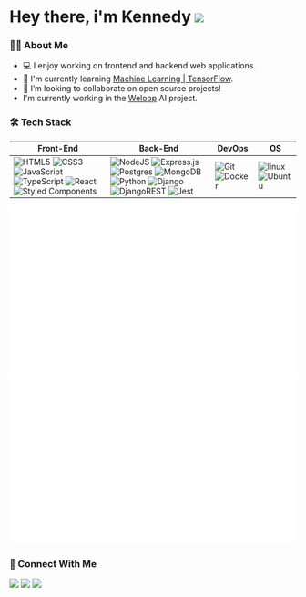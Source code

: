 # Hey there, i'm Kennedy <img src="https://camo.githubusercontent.com/e8e7b06ecf583bc040eb60e44eb5b8e0ecc5421320a92929ce21522dbc34c891/68747470733a2f2f6d656469612e67697068792e636f6d2f6d656469612f6876524a434c467a6361737252346961377a2f67697068792e676966" width="35"/> 

### 🧑‍💻 About Me

- 💻 I enjoy working on frontend and backend web applications.                                          
- 🌱 I'm currently learning [Machine Learning | TensorFlow](https://www.tensorflow.org/).
- 👥 I’m looking to collaborate on open source projects!
- I'm currently working in the [Weloop](https://github.com/Movin-Weloop) AI project. 
<!-- - I'm currently working in the back end of [WheelDeals](https://github.com/kennedybm/WheelDeals-API). -->


### 🛠 Tech Stack
|Front-End|Back-End| DevOps| OS |
| ----------- | ----------- | ------------ | ------- |
|![HTML5](https://img.shields.io/badge/html5-%23E34F26.svg?style=for-the-badge&logo=html5&logoColor=white) ![CSS3](https://img.shields.io/badge/css3-%231572B6.svg?style=for-the-badge&logo=css3&logoColor=white) ![JavaScript](https://img.shields.io/badge/javascript-%23323330.svg?style=for-the-badge&logo=javascript&logoColor=%23F7DF1E) ![TypeScript](https://img.shields.io/badge/typescript-%23007ACC.svg?style=for-the-badge&logo=typescript&logoColor=white) ![React](https://img.shields.io/badge/react-%2320232a.svg?style=for-the-badge&logo=react&logoColor=%2361DAFB)![Styled Components](https://img.shields.io/badge/styled--components-DB7093?style=for-the-badge&logo=styled-components&logoColor=white) | ![NodeJS](https://img.shields.io/badge/node.js-6DA55F?style=for-the-badge&logo=node.js&logoColor=white) ![Express.js](https://img.shields.io/badge/express.js-%23404d59.svg?style=for-the-badge&logo=express&logoColor=%2361DAFB) ![Postgres](https://img.shields.io/badge/postgres-%23316192.svg?style=for-the-badge&logo=postgresql&logoColor=white) ![MongoDB](https://img.shields.io/badge/MongoDB-%234ea94b.svg?style=for-the-badge&logo=mongodb&logoColor=white) ![Python](https://img.shields.io/badge/python-3670A0?style=for-the-badge&logo=python&logoColor=ffdd54) ![Django](https://img.shields.io/badge/django-%23092E20.svg?style=for-the-badge&logo=django&logoColor=white) ![DjangoREST](https://img.shields.io/badge/DJANGO-REST-ff1709?style=for-the-badge&logo=django&logoColor=white&color=ff1709&labelColor=gray) ![Jest](https://img.shields.io/badge/-jest-%23C21325?style=for-the-badge&logo=jest&logoColor=white) | ![Git](https://img.shields.io/badge/git-%23F05033.svg?style=for-the-badge&logo=git&logoColor=white) ![Docker](https://img.shields.io/badge/Docker-2496ED.svg?style=for-the-badge&logo=Docker&logoColor=white) | ![linux](https://img.shields.io/badge/Linux-FCC624.svg?style=for-the-badge&logo=Linux&logoColor=black) ![Ubuntu](https://img.shields.io/badge/Ubuntu-E95420?style=for-the-badge&logo=ubuntu&logoColor=white) 


![](https://raw.githubusercontent.com/kennedybm/gitHubStats/master/generated/languages.svg#gh-dark-mode-only)
![](https://raw.githubusercontent.com/kennedybm/gitHubStats/master/generated/overview.svg#gh-dark-mode-only) 

<!-- ![](https://raw.githubusercontent.com/kennedybm/gitHubStats/master/generated/languages.svg#gh-light-mode-only) -->
<!-- ![](https://raw.githubusercontent.com/kennedybm/gitHubStats/master/generated/overview.svg#gh-light-mode-only) --> 

### 🔗 Connect With Me
 <a href="https://www.linkedin.com/in/kennedybarreto/"><img src="https://img.shields.io/badge/linkedin-%230077B5.svg?style=for-the-badge&logo=linkedin&logoColor=white"/></a> <a href="1kennedy.bm@gmail.com"><img src="https://img.shields.io/badge/Gmail-D14836?style=for-the-badge&logo=gmail&logoColor=white"/></a>  <a href="https://portifolio-kennedybm.vercel.app/"><img src="https://img.shields.io/badge/Portfolio-%23000000.svg?style=for-the-badge&logo=firefox&logoColor=#FF7139"/></a>

<!-- daily dev card -->
<!-- <a href="https://app.daily.dev/DailyDevTips"><img src="https://github.com/kennedybm/kennedybm/blob/main/devcard.svg" height="400" width="340" alt="@kennedy_bm Dev Card"/></a>  -->


<!-- stats card --->
<!--  [![Anurag's GitHub stats-Dark](https://github-readme-stats.vercel.app/api?username=kennedybm&show_icons=true&theme=radical#gh-dark-mode-only&count_private=true)](https://github.com/kennedybm/github-readme-stats#gh-dark-mode-only) -->

